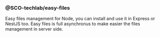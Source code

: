 ### @SCO-techlab/easy-files

Easy files management for Node, you can install and use it in Express or NestJS too.
Easy files is full asynchronus to make easier the files management in server side.
